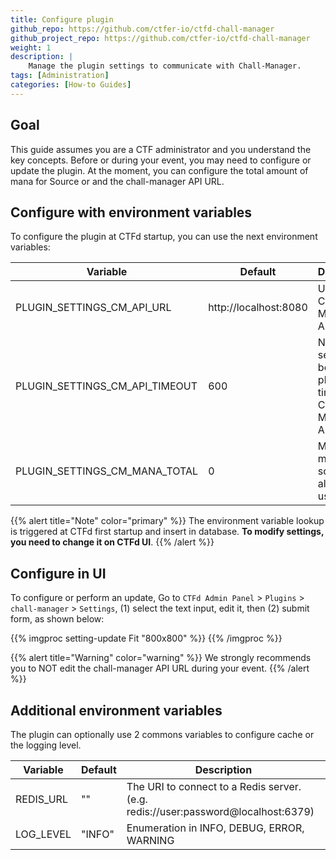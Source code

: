 ```yaml
---
title: Configure plugin
github_repo: https://github.com/ctfer-io/ctfd-chall-manager
github_project_repo: https://github.com/ctfer-io/ctfd-chall-manager
weight: 1
description: |
    Manage the plugin settings to communicate with Chall-Manager.
tags: [Administration]
categories: [How-to Guides]
---
```


## Goal
This guide assumes you are a CTF administrator and you understand the key concepts. Before or during your event, you may need to configure or update the plugin. At the moment, you can configure the total amount of mana for Source or and the chall-manager API URL.

## Configure with environment variables

To configure the plugin at CTFd startup, you can use the next environment variables:

| Variable                       | Default               | Description                                                        |
|--------------------------------|-----------------------|--------------------------------------------------------------------|
| PLUGIN_SETTINGS_CM_API_URL     | http://localhost:8080 | URL of Chall-Manager API                                           |
| PLUGIN_SETTINGS_CM_API_TIMEOUT | 600                   | Number of seconds before plugin timeout on Chall-Manager API calls |
| PLUGIN_SETTINGS_CM_MANA_TOTAL  | 0                     | Maximum mana that source are allowed to use                        |

{{% alert title="Note" color="primary" %}}
The environment variable lookup is triggered at CTFd first startup and insert in database. **To modify settings, you need to change it on CTFd UI**.
{{% /alert %}}

## Configure in UI

To configure or perform an update, Go to `CTFd Admin Panel` > `Plugins` > `chall-manager` > `Settings`, (1) select the text input, edit it, then (2) submit form, as shown below:

{{% imgproc setting-update Fit "800x800" %}}
{{% /imgproc %}}

{{% alert title="Warning" color="warning" %}}
We strongly recommends you to NOT edit the chall-manager API URL during your event.
{{% /alert %}}

## Additional environment variables

The plugin can optionally use 2 commons variables to configure cache or the logging level.

| Variable  	| Default 	| Description                                                                       	|
|-----------	|---------	|-----------------------------------------------------------------------------------	|
| REDIS_URL 	| ""      	| The URI to connect to a Redis server. (e.g. redis://user:password@localhost:6379) 	|
| LOG_LEVEL  	| "INFO"  	| Enumeration in INFO, DEBUG, ERROR, WARNING                                        	|